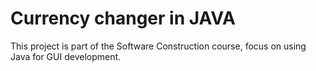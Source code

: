 # Currency changer in JAVA
  This project is part of the Software Construction course, focus on using Java for GUI development.
